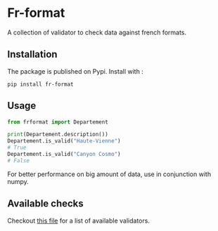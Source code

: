 # Fr-format

A collection of validator to check data against french formats.

## Installation

The package is published on Pypi. Install with :

`pip install fr-format`

## Usage 

```python
from frformat import Departement

print(Departement.description())
Departement.is_valid("Haute-Vienne")
# True
Departement.is_valid("Canyon Cosmo")
# False
```

For better performance on big amount of data, use in conjunction with numpy.

## Available checks

Checkout [this file](./src/frformat/__init__.py) for a list of available validators.